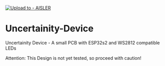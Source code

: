 [![Upload to - AISLER](https://img.shields.io/badge/Upload_to_-AISLER-ff8000)](https://aisler.net/p/new?url=https://raw.githubusercontent.com/Stefan-Xp/Uncertainity-Device/refs/heads/main/Uncertainty%20Device.brd&ref=github)

# Uncertainity-Device
Uncertainity Device - A small PCB with ESP32s2 and WS2812 compatible LEDs


Attention: This Design is not yet tested, so proceed with caution!
